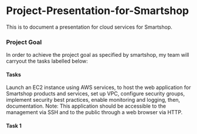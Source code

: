 # Project-Presentation-for-Smartshop
This is to document a presentation for cloud services for Smartshop.
### Project Goal
In order to achieve the project goal as specified by smartshop, my team will carryout the tasks labelled below:
#### Tasks
Launch an EC2 instance using AWS services, to host the web application for Smartshop products and services, set up VPC, configure security groups, implement security best practices, enable monitoring and logging, then, documentation.
Note: This application should be accessible to the management via SSH and to the public through a web browser via HTTP. 
#### Task 1

